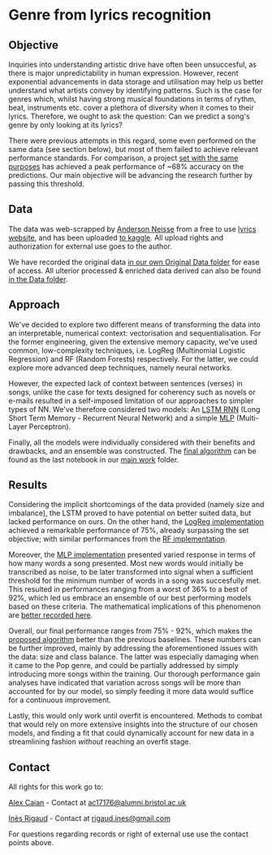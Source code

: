 # Genre from lyrics recognition
 
 ## Objective
 Inquiries into understanding artistic drive have often been unsuccesful, as there is major unpredictability in human expression. However, recent exponential advancements in data storage and utilisation may help us better understand what artists convey by identifying patterns. Such is the case for genres which, whilst having strong musical foundations in terms of rythm, beat, instruments etc. cover a plethora of diversity when it comes to their lyrics. Therefore, we ought to ask the question: Can we predict a song's genre by only looking at its lyrics?
 
 There were previous attempts in this regard, some even performed on the same data (see section below), but most of them failed to achieve relevant performance standards. For comparison, a project [set with the same purposes](https://web.stanford.edu/class/cs224n/reports/final_reports/report003.pdf) has achieved a peak performance of ~68% accuracy on the predictions. Our main objective will be advancing the research further by passing this threshold. 

## Data
 The data was web-scrapped by [Anderson Neisse](https://www.kaggle.com/neisse) from a free to use [lyrics website](https://www.vagalume.com.br/), and has been uploaded [to kaggle](https://www.kaggle.com/neisse/scrapped-lyrics-from-6-genres?select=lyrics-data.csv). All upload rights and authorization for external use goes to the author.
 
 We have recorded the original data [in our own Original Data folder](https://github.com/Alex-Caian/Genre-from-lyrics-recognition/tree/main/Capstone/Data/Original%20Data) for ease of access. All ulterior processed & enriched data derived can also be found [in the Data folder](https://github.com/Alex-Caian/Genre-from-lyrics-recognition/tree/main/Capstone/Data/Processed%20Data).
 
 ## Approach
  We've decided to explore two different means of transforming the data into an interpretable, numerical context: vectorisation and sequentialisation. For the former engineering, given the extensive memory capacity, we've used common, low-complexity techniques, i.e. LogReg (Multinomial Logistic Regression) and RF (Random Forests) respectively. For the latter, we could explore more advanced deep techniques, namely neural networks.
  
  However, the expected lack of context between sentences (verses) in songs, unlike the case for texts designed for coherency such as novels or e-mails resulted in a self-imposed limitation of our approaches to simpler types of NN. We've therefore considered two models: An [LSTM RNN](https://en.wikipedia.org/wiki/Long_short-term_memory) (Long Short Term Memory - Recurrent Neural Network) and a simple [MLP](https://machinelearningmastery.com/when-to-use-mlp-cnn-and-rnn-neural-networks/#:~:text=Multilayer%20Perceptrons%2C%20or%20MLPs%20for,also%20called%20the%20visible%20layer.) (Multi-Layer Perceptron).
  
  Finally, all the models were individually considered with their benefits and drawbacks, and an ensemble was constructed. The [final algorithm](https://github.com/Alex-Caian/Genre-from-lyrics-recognition/blob/main/Capstone/Portfolio/7%20-%20Algorithm%20%2B%20TDD.ipynb) can be found as the last notebook in our [main work](https://github.com/Alex-Caian/Genre-from-lyrics-recognition/tree/main/Capstone/Portfolio) folder.
  
  ## Results
 Considering the implicit shortcomings of the data provided (namely size and imbalance), the LSTM proved to have potential on better suited data, but lacked performance on ours. On the other hand, the [LogReg implementation](https://github.com/Alex-Caian/Genre-from-lyrics-recognition/blob/main/Capstone/Portfolio/4%20-%20Logistic%20Regression%202%20-%20Final%20Model.ipynb) achieved a remarkable performance of 75%, already surpassing the set objective; with similar performances from the [RF implementation](https://github.com/Alex-Caian/Genre-from-lyrics-recognition/blob/main/Capstone/Portfolio/5%20-%20Random%20Forest.ipynb). 
 
 Moreover, the [MLP implementation](https://github.com/Alex-Caian/Genre-from-lyrics-recognition/blob/main/Capstone/Portfolio/6%20-%20Neural%20Networks.ipynb) presented varied response in terms of how many words a song presented. Most new words would initially be transcribed as noise, to be later transformed into signal when a sufficient threshold for the minimum number of words in a song was succesfully met. This resulted in performances ranging from a worst of 36% to a best of 92%, which led us embrace an ensemble of our best performing models based on these criteria. The mathematical implications of this phenomenon are [better recorded here](https://www.mathcha.io/editor/4Qmgou4GfLpHld1wQoSWg9vYIGXngyxSlBw1GL).
 
  Overall, our final performance ranges from 75% - 92%, which makes the [proposed algorithm](https://github.com/Alex-Caian/Genre-from-lyrics-recognition/blob/main/Capstone/Portfolio/7%20-%20Algorithm%20%2B%20TDD.ipynb) better than the previous baselines. These numbers can be further improved, mainly by addressing the aforementioned issues with the data: size and class balance. The latter was especially damaging when it came to the Pop genre, and could be partially addressed by simply introducing more songs within the training. Our thorough performance gain analyses have indicated that variation across songs will be more than accounted for by our model, so simply feeding it more data would suffice for a continuous improvement.
  
  Lastly, this would only work until overfit is encountered. Methods to combat that would rely on more extensive insights into the structure of our chosen models, and finding a fit that could dynamically account for new data in a streamlining fashion _without_ reaching an overfit stage.
  
  ## Contact
 All rights for this work go to:
 
 [Alex Caian](https://github.com/Alex-Caian) - Contact at ac17176@alumni.bristol.ac.uk
 
 [Inès Rigaud](https://github.com/rigins) - Contact at rigaud.ines@gmail.com
 
 For questions regarding records or right of external use use the contact points above.
